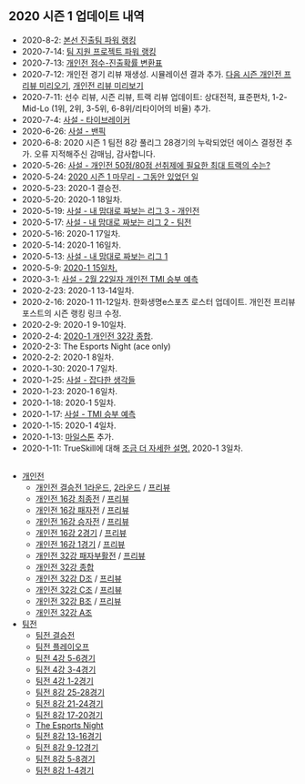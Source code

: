 ## 2020 시즌 1 업데이트 내역
- 2020-8-2: [본선 진출팀 파워 랭킹](../power-ranking-200802)
- 2020-7-14: [팀 지원 프로젝트 파워 랭킹](../power-ranking-200714)
- 2020-7-13: [개인전 점수-진출확률 변환표](../conversion)
- 2020-7-12: 개인전 경기 리뷰 재생성. 시뮬레이션 결과 추가. [다음 시즌 개인전 프리뷰 미리오기](../preview-preview), [개인전 리뷰 미리보기](../review-preview)
- 2020-7-11: 선수 리뷰, 시즌 리뷰, 트랙 리뷰 업데이트: 상대전적, 표준편차, 1-2-Mid-Lo (1위, 2위, 3-5위, 6-8위/리타이어의 비율) 추가.
- 2020-7-4: [사설 - 타이브레이커](../tiebreakers)
- 2020-6-26: [사설 - 밴픽](../ban-pick)
- 2020-6-8: 2020 시즌 1 팀전 8강 풀리그 28경기의 누락되었던 에이스 결정전 추가. 오류 지적해주신 감매님, 감사합니다.
- 2020-5-26: [사설 - 개인전 50점/80점 선취제에 필요한 최대 트랙의 수는?](../track-optim)
- 2020-5-24: [2020 시즌 1 마무리 - 그동안 있었던 일](../season-wrapup-2020-1)
- 2020-5-23: 2020-1 결승전.
- 2020-5-20: 2020-1 18일차.
- 2020-5-19: [사설 - 내 맘대로 짜보는 리그 3 - 개인전](../season-design-3)
- 2020-5-17: [사설 - 내 맘대로 짜보는 리그 2 - 팀전](../season-design-2)
- 2020-5-16: 2020-1 17일차.
- 2020-5-14: 2020-1 16일차.
- 2020-5-13: [사설 - 내 맘대로 짜보는 리그 1](../season-design-1)
- 2020-5-9: [2020-1 15일차.](../t2020-1-2-1)
- 2020-3-1: [사설 - 2월 22일자 개인전 TMI 승부 예측](../editorial-tmi-0222)
- 2020-2-23: 2020-1 13-14일차.
- 2020-2-16: 2020-1 11-12일차. 한화생명e스포츠 로스터 업데이트. 개인전 프리뷰 포스트의 시즌 랭킹 링크 수정.
- 2020-2-9: 2020-1 9-10일차. 
- 2020-2-4: [2020-1 개인전 32강 종합](../s2020_1_1).
- 2020-2-3: The Esports Night (ace only)
- 2020-2-2: 2020-1 8일차.
- 2020-1-30: 2020-1 7일차.
- 2020-1-25: [사설 - 잡다한 생각들](../thoughts)
- 2020-1-23: 2020-1 6일차.
- 2020-1-18: 2020-1 5일차.
- 2020-1-17: [사설 - TMI 승부 예측](../editorial-tmi)
- 2020-1-15: 2020-1 4일차.
- 2020-1-13: [마일스톤](../milestones) 추가.
- 2020-1-11: TrueSkill에 대해 [조금 더 자세한 설명.](../about) 2020-1 3일차.

## 
- [개인전](../singles-s2020_1)
    - [개인전 결승전 1라운드](../s2020-1-6-1), [2라운드](../s2020-1-6-2) / [프리뷰](../s2020-1-6-1-p)
    - [개인전 16강 최종전](../s2020-1-5-1) / [프리뷰](../s2020-1-5-1-p)
    - [개인전 16강 패자전](../s2020-1-4-2) / [프리뷰](../s2020-1-4-2-p)
    - [개인전 16강 승자전](../s2020-1-4-1) / [프리뷰](../s2020-1-4-1-p)
    - [개인전 16강 2경기](../s2020-1-3-2) / [프리뷰](../s2020-1-3-2-p)
    - [개인전 16강 1경기](../s2020-1-3-1) / [프리뷰](../s2020-1-3-1-p)
    - [개인전 32강 패자부활전](../s2020-1-2-1) / [프리뷰](../s2020-1-2-1-p)
    - [개인전 32강 종합](../s2020_1_1)
    - [개인전 32강 D조](../s2020-1-1-4) / [프리뷰](../s2020-1-1-4-p)
    - [개인전 32강 C조](../s2020-1-1-3) / [프리뷰](../s2020-1-1-3-p)
    - [개인전 32강 B조](../s2020-1-1-2) / [프리뷰](../s2020-1-1-2-p)
    - [개인전 32강 A조](../s2020-1-1-1)  
- [팀전](../t2020_1)
    - [팀전 결승전](../t2020-1-4-1)
    - [팀전 플레이오프](../t2020-1-3-1)
    - [팀전 4강 5-6경기](../t2020-1-2-3)
    - [팀전 4강 3-4경기](../t2020-1-2-2)
    - [팀전 4강 1-2경기](../t2020-1-2-1)
    - [팀전 8강 25-28경기](../t2020-1-1-7)
    - [팀전 8강 21-24경기](../t2020-1-1-6)
    - [팀전 8강 17-20경기](../t2020-1-1-5)
    - [The Esports Night](../t2020-1-1-4-ten)
    - [팀전 8강 13-16경기](../t2020-1-1-4)
    - [팀전 8강 9-12경기](../t2020-1-1-3)
    - [팀전 8강 5-8경기](../t2020-1-1-2)
    - [팀전 8강 1-4경기](../t2020-1-1-1)
